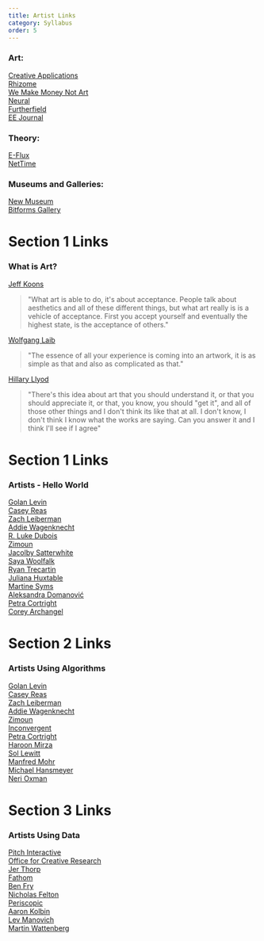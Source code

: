 ```yaml
---
title: Artist Links
category: Syllabus
order: 5
---
```


### Art:
[Creative Applications](http://www.creativeapplications.net/)<br> 
[Rhizome](http://rhizome.org/)<br> 
[We Make Money Not Art](http://we-make-money-not-art.com/)<br>
[Neural](http://neural.it/)<br>
[Furtherfield](https://www.furtherfield.org/)<br>
[EE Journal](http://eejournal.no/)<br>

### Theory:
[E-Flux](http://www.e-flux.com/)<br> 
[NetTime](http://nettime.org/)<br> 

### Museums and Galleries: 
[New Museum](https://www.newmuseum.org/)<br>
[Bitforms Gallery](http://www.bitforms.com/)<br>

# Section 1 Links

### What is Art?

[Jeff Koons](https://www.youtube.com/watch?v=XTnPq0uIUds)<br>

>"What art is able to do, it's about acceptance. People talk about aesthetics and all of these different things, but what art really is is a vehicle of acceptance. First you accept yourself and eventually the highest state, is the acceptance of others."

[Wolfgang Laib](https://www.youtube.com/watch?v=e-_92MYcANk)<br>

>"The essence of all your experience is coming into an artwork, it is as simple as that and also as complicated as that."

[Hillary Llyod](https://www.youtube.com/watch?v=IZA16b8E07s)<br>

>"There's this idea about art that you should understand it, or that you should appreciate it, or that, you know, you should "get it", and all of those other things and I don't think its like that at all. I don't know, I don't think I know what the works are saying. Can you answer it and I think I'll see if I agree" 

# Section 1 Links

### Artists - Hello World
[Golan Levin](http://www.flong.com/)<br>
[Casey Reas](http://reas.com/)<br>
[Zach Leiberman](http://thesystemis.com/projects/)<br>
[Addie Wagenknecht](http://www.placesiveneverbeen.com/)<br>
[R. Luke Dubois](http://lukedubois.com/)<br>
[Zimoun](http://www.zimoun.net/)<br>
[Jacolby Satterwhite](http://jacolby.com/home.html)<br>
[Saya Woolfalk](http://www.sayawoolfalk.com/)<br>
[Ryan Trecartin](https://vimeo.com/trecartin)<br>
[Juliana Huxtable](http://www.reenaspaulings.com/JH.htm)<br>
[Martine Syms](http://martinesyms.com/)<br>
[Aleksandra Domanović](http://www.tanyaleighton.com/index.php?pageId=445&l=en)<br>
[Petra Cortright](https://www.petracortright.com/)<br>
[Corey Archangel](http://www.coryarcangel.com/)<br>

# Section 2 Links

### Artists Using Algorithms
[Golan Levin](http://www.flong.com/)<br>
[Casey Reas](http://reas.com/)<br>
[Zach Leiberman](http://thesystemis.com/projects/)<br>
[Addie Wagenknecht](http://www.placesiveneverbeen.com/)<br>
[Zimoun](http://www.zimoun.net/)<br>
[Inconvergent](http://img.inconvergent.net/generative/)<br>
[Petra Cortright](https://www.petracortright.com/)<br>
[Haroon Mirza](https://www.lissongallery.com/artists/haroon-mirza)<br>
[Sol Lewitt](http://massmoca.org/sol-lewitt/)<br>
[Manfred Mohr](http://www.bitforms.com/artists/mohr)<br>
[Michael Hansmeyer](http://www.michael-hansmeyer.com/)<br>
[Neri Oxman](http://www.materialecology.com/)<br>


# Section 3 Links

### Artists Using Data
[Pitch Interactive](http://pitchinteractive.com/)<br>
[Office for Creative Research](https://ocr.nyc/)<br>
[Jer Thorp](http://blog.blprnt.com/)<br>
[Fathom](https://fathom.info/)<br>
[Ben Fry](http://benfry.com/)<br>
[Nicholas Felton](http://feltron.com/)<br>
[Periscopic](http://www.periscopic.com/)<br>
[Aaron Kolbin](http://www.aaronkoblin.com/)<br>
[Lev Manovich](http://manovich.net/)<br>
[Martin Wattenberg](http://www.bewitched.com/)<br>
